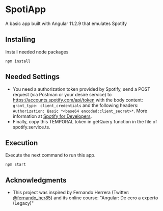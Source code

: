 # SpotiApp
A basic app built with Angular 11.2.9 that emulates Spotify

## Installing

Install needed node packages

```
npm install
```

## Needed Settings

* You need a authorization token provided by Spotify, send a POST request (via Postman or your desire service) to https://accounts.spotify.com/api/token with the body content: ``` grant_type: client_credentials``` and the following headers: ```Authorization: Basic *<base64 encoded:client_secret>*```. More information at [Spotify for Developers](https://developer.spotify.com/documentation/general/guides/authorization-guide/).
* Finally, copy this TEMPORAL token in getQuery function in the file of spotify.service.ts.

## Execution

Execute the next command to run this app.

```
npm start
```

## Acknowledgments
* This project was inspired by Fernando Herrera (Twitter: [@fernando_her85](https://twitter.com/fernando_her85)) and its online course: "Angular: De cero a experto (Legacy)"